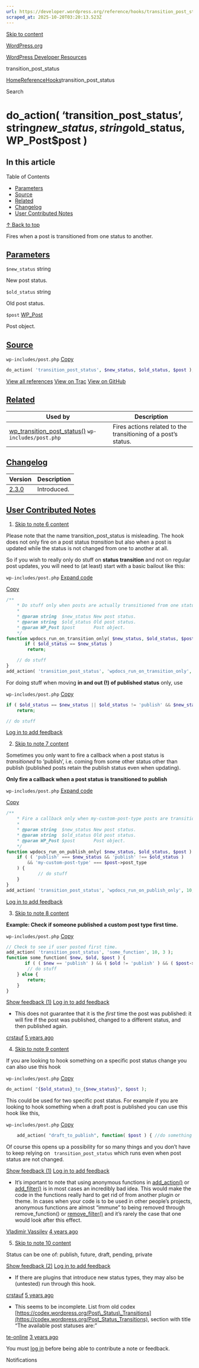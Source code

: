 ```yaml
---
url: https://developer.wordpress.org/reference/hooks/transition_post_status
scraped_at: 2025-10-20T03:20:13.523Z
---
```


[Skip to content](https://developer.wordpress.org/reference/hooks/transition_post_status/#wp--skip-link--target)

[WordPress.org](https://wordpress.org/)

[WordPress Developer Resources](https://developer.wordpress.org/)

transition\_post\_status


[Home](https://developer.wordpress.org/)[Reference](https://developer.wordpress.org/reference/)[Hooks](https://developer.wordpress.org/reference/hooks/)transition\_post\_status

Search

# do\_action( ‘transition\_post\_status’, string$new\_status, string$old\_status, WP\_Post$post )

## In this article

Table of Contents

- [Parameters](https://developer.wordpress.org/reference/hooks/transition_post_status/#parameters)
- [Source](https://developer.wordpress.org/reference/hooks/transition_post_status/#source)
- [Related](https://developer.wordpress.org/reference/hooks/transition_post_status/#related)
- [Changelog](https://developer.wordpress.org/reference/hooks/transition_post_status/#changelog)
- [User Contributed Notes](https://developer.wordpress.org/reference/hooks/transition_post_status/#user-contributed-notes)

[↑ Back to top](https://developer.wordpress.org/reference/hooks/transition_post_status/#wp--skip-link--target)

Fires when a post is transitioned from one status to another.

## [Parameters](https://developer.wordpress.org/reference/hooks/transition_post_status/\#parameters)

`$new_status` string

New post status.

`$old_status` string

Old post status.

`$post` [WP\_Post](https://developer.wordpress.org/reference/classes/wp_post/)

Post object.

## [Source](https://developer.wordpress.org/reference/hooks/transition_post_status/\#source)

`wp-includes/post.php`
[Copy](https://developer.wordpress.org/reference/hooks/transition_post_status/#)

```php
do_action( 'transition_post_status', $new_status, $old_status, $post );

```

[View all references](https://developer.wordpress.org/reference/files/wp-includes/post.php/) [View on Trac](https://core.trac.wordpress.org/browser/tags/6.8.3/src/wp-includes/post.php#L5740) [View on GitHub](https://github.com/WordPress/wordpress-develop/blob/6.8.3/src/wp-includes/post.php#L5740-L5740)

## [Related](https://developer.wordpress.org/reference/hooks/transition_post_status/\#related)

| Used by | Description |
| --- | --- |
| [wp\_transition\_post\_status()](https://developer.wordpress.org/reference/functions/wp_transition_post_status/) `wp-includes/post.php` | Fires actions related to the transitioning of a post’s status. |

## [Changelog](https://developer.wordpress.org/reference/hooks/transition_post_status/\#changelog)

| Version | Description |
| --- | --- |
| [2.3.0](https://developer.wordpress.org/reference/since/2.3.0/) | Introduced. |

## [User Contributed Notes](https://developer.wordpress.org/reference/hooks/transition_post_status/\#user-contributed-notes)

1. [Skip to note 6 content](https://developer.wordpress.org/reference/hooks/transition_post_status/#comment-content-2977)



Please note that the name transition\_post\_status is misleading. The hook does not only fire on a post status _transition_ but also when a post is updated while the status is not changed from one to another at all.



So if you wish to really only do stuff on **status transition** and not on regular post updates, you will need to (at least) start with a basic bailout like this:





`wp-includes/post.php`
[Expand code](https://developer.wordpress.org/reference/hooks/transition_post_status/#)

[Copy](https://developer.wordpress.org/reference/hooks/transition_post_status/#)




```php
/**
    * Do stuff only when posts are actually transitioned from one status to another.
    *
    * @param string  $new_status New post status.
    * @param string  $old_status Old post status.
    * @param WP_Post $post       Post object.
    */
function wpdocs_run_on_transition_only( $new_status, $old_status, $post ) {
       if ( $old_status == $new_status )
   		return;

   	// do stuff
}
add_action( 'transition_post_status', 'wpdocs_run_on_transition_only', 10, 3 );
```





For doing stuff when moving **in and out (!) of published status** only, use





`wp-includes/post.php`
[Copy](https://developer.wordpress.org/reference/hooks/transition_post_status/#)




```php
if ( $old_status == $new_status || $old_status != 'publish' && $new_status != 'publish' )
   	return;

// do stuff
```







[Log in to add feedback](https://login.wordpress.org/?redirect_to=https%3A%2F%2Fdeveloper.wordpress.org%2Freference%2Fhooks%2Ftransition_post_status%2F%3Freplytocom%3D2977%23feedback-editor-2977)

2. [Skip to note 7 content](https://developer.wordpress.org/reference/hooks/transition_post_status/#comment-content-244)



Sometimes you only want to fire a callback when a post status is _transitioned_ to ‘publish’, i.e. coming from some other status other than publish (published posts retain the publish status even when updating).



**Only fire a callback when a post status is transitioned to publish**





`wp-includes/post.php`
[Expand code](https://developer.wordpress.org/reference/hooks/transition_post_status/#)

[Copy](https://developer.wordpress.org/reference/hooks/transition_post_status/#)




```php
/**
    * Fire a callback only when my-custom-post-type posts are transitioned to 'publish'.
    *
    * @param string  $new_status New post status.
    * @param string  $old_status Old post status.
    * @param WP_Post $post       Post object.
    */
function wpdocs_run_on_publish_only( $new_status, $old_status, $post ) {
   	if ( ( 'publish' === $new_status && 'publish' !== $old_status )
   		&& 'my-custom-post-type' === $post->post_type
   	) {
   			// do stuff
   	}
}
add_action( 'transition_post_status', 'wpdocs_run_on_publish_only', 10, 3 );
```







[Log in to add feedback](https://login.wordpress.org/?redirect_to=https%3A%2F%2Fdeveloper.wordpress.org%2Freference%2Fhooks%2Ftransition_post_status%2F%3Freplytocom%3D244%23feedback-editor-244)

3. [Skip to note 8 content](https://developer.wordpress.org/reference/hooks/transition_post_status/#comment-content-1753)



**Example: Check if someone published a custom post type first time.**





`wp-includes/post.php`
[Copy](https://developer.wordpress.org/reference/hooks/transition_post_status/#)




```php
// Check to see if user posted first time.
add_action( 'transition_post_status', 'some_function', 10, 3 );
function some_function( $new, $old, $post ) {
       if ( ( $new == 'publish' ) && ( $old != 'publish' ) && ( $post->post_type == 'your_post_type' ) ) {
   		// do stuff
   	} else {
   		return;
   	}
}
```







[Show feedback (1)](https://developer.wordpress.org/reference/hooks/transition_post_status/#) [Log in to add feedback](https://login.wordpress.org/?redirect_to=https%3A%2F%2Fdeveloper.wordpress.org%2Freference%2Fhooks%2Ftransition_post_status%2F%3Freplytocom%3D1753%23feedback-editor-1753)



- This does not guarantee that it is the _first_ time the post was published: it will fire if the post was published, changed to a different status, and then published again.



[crstauf](https://profiles.wordpress.org/crstauf/) [5 years ago](https://developer.wordpress.org/reference/hooks/transition_post_status/#comment-3824)


4. [Skip to note 9 content](https://developer.wordpress.org/reference/hooks/transition_post_status/#comment-content-3712)



If you are looking to hook something on a specific post status change you can also use this hook





`wp-includes/post.php`
[Copy](https://developer.wordpress.org/reference/hooks/transition_post_status/#)




```php
do_action( "{$old_status}_to_{$new_status}", $post );
```





This could be used for two specific post status. For example if you are looking to hook something when a draft post is published you can use this hook like this,





`wp-includes/post.php`
[Copy](https://developer.wordpress.org/reference/hooks/transition_post_status/#)




```php
    add_action( "draft_to_publish", function( $post ) { //do something here } );
```





Of course this opens up a possibility for so many things and you don’t have to keep relying on ` transition_post_status` which runs even when post status are not changed.





[Show feedback (1)](https://developer.wordpress.org/reference/hooks/transition_post_status/#) [Log in to add feedback](https://login.wordpress.org/?redirect_to=https%3A%2F%2Fdeveloper.wordpress.org%2Freference%2Fhooks%2Ftransition_post_status%2F%3Freplytocom%3D3712%23feedback-editor-3712)



- It’s important to note that using anonymous functions in [add\_action()](https://developer.wordpress.org/reference/functions/add_action/) or [add\_filter()](https://developer.wordpress.org/reference/functions/add_filter/) is in most cases an incredibly bad idea. This would make the code in the functions really hard to get rid of from another plugin or theme. In cases when your code is to be used in other people’s projects, anonymous functions are almost “immune” to being removed through remove\_function() or [remove\_filter()](https://developer.wordpress.org/reference/functions/remove_filter/) and it’s rarely the case that one would look after this effect.



[Vladimir Vassilev](https://profiles.wordpress.org/vloo/) [4 years ago](https://developer.wordpress.org/reference/hooks/transition_post_status/#comment-5727)


5. [Skip to note 10 content](https://developer.wordpress.org/reference/hooks/transition_post_status/#comment-content-3821)



Status can be one of: publish, future, draft, pending, private





[Show feedback (2)](https://developer.wordpress.org/reference/hooks/transition_post_status/#) [Log in to add feedback](https://login.wordpress.org/?redirect_to=https%3A%2F%2Fdeveloper.wordpress.org%2Freference%2Fhooks%2Ftransition_post_status%2F%3Freplytocom%3D3821%23feedback-editor-3821)



- If there are plugins that introduce new status types, they may also be (untested) run through this hook.



[crstauf](https://profiles.wordpress.org/crstauf/) [5 years ago](https://developer.wordpress.org/reference/hooks/transition_post_status/#comment-3825)

- This seems to be incomplete. List from old codex [https://codex.wordpress.org/Post\_Status\_Transitions](https://codex.wordpress.org/Post_Status_Transitions), section with title “The available post statuses are:”



[te-online](https://profiles.wordpress.org/thomasebert/) [3 years ago](https://developer.wordpress.org/reference/hooks/transition_post_status/#comment-5858)


You must [log in](https://login.wordpress.org/?redirect_to=https%3A%2F%2Fdeveloper.wordpress.org%2Freference%2Fhooks%2Ftransition_post_status%2F) before being able to contribute a note or feedback.

Notifications